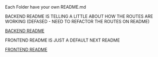 Each Folder have your own README.md

BACKEND README IS TELLING A LITTLE ABOUT HOW THE ROUTES ARE WORKING (DEFASED - NEED TO REFACTOR THE ROUTES ON README)

[BACKEND README](https://github.com/joaovill/project-manager/tree/main/nest-app/README.md)



FRONTEND README IS JUST A DEFAULT NEXT README 

[FRONTEND README](https://github.com/joaovill/project-manager/tree/main/front-next-app/README.md)